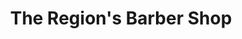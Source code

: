---
title: "The Region's Barber Shop"
url: /crown-point/the-regions-barber-shop/
shop: hairdresser
---